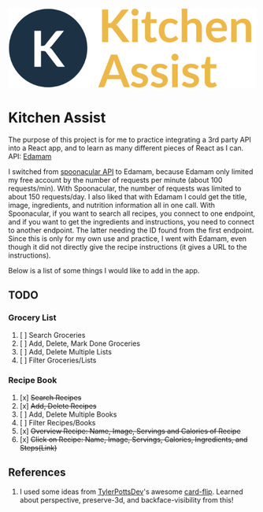 ![](kitchen-assist-logo.svg)

# Kitchen Assist

The purpose of this project is for me to practice integrating a 3rd party API into a React app, and to learn as many different pieces of React as I can.
API: [Edamam](https://developer.edamam.com/)

I switched from [spoonacular API](https://spoonacular.com/) to Edamam, because Edamam only limited my free account by the number of requests per minute (about 100 requests/min). With Spoonacular, the number of requests was limited to about 150 requests/day. I also liked that with Edamam I could get the title, image, ingredients, and nutrition information all in one call. With Spoonacular, if you want to search all recipes, you connect to one endpoint, and if you want to get the ingredients and instructions, you need to connect to another endpoint. The latter needing the ID found from the first endpoint. Since this is only for my own use and practice, I went with Edamam, even though it did not directly give the recipe instructions (it gives a URL to the instructions).

Below is a list of some things I would like to add in the app.

## TODO

### Grocery List

1. [ ] Search Groceries
2. [ ] Add, Delete, Mark Done Groceries
3. [ ] Add, Delete Multiple Lists
4. [ ] Filter Groceries/Lists

### Recipe Book

1. [x] ~~Search Recipes~~
2. [x] ~~Add, Delete Recipes~~
3. [ ] Add, Delete Multiple Books
4. [ ] Filter Recipes/Books
5. [x] ~~Overview Recipe: Name, Image, Servings and Calories of Recipe~~
6. [x] ~~Click on Recipe: Name, Image, Servings, Calories, Ingredients, and Steps(Link)~~

## References

1. I used some ideas from [TylerPottsDev](https://github.com/TylerPottsDev)'s awesome [card-flip](https://github.com/TylerPottsDev/card-flip). Learned about perspective, preserve-3d, and backface-visibility from this!
